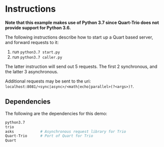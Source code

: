 # Instructions

**Note that this example makes use of Python 3.7 since Quart-Trio does not provide support for Python 3.6.**

The following instructions describe how to start up a Quart based server, and forward requests to it:

1. run `python3.7 start.py`
2. run `python3.7 caller.py`

The latter instruction will send out 5 requests. The first 2 synchronous, and the latter 3 asynchronous.

Additional requests may be sent to the uri: `localhost:8081/<sync|async>/<math|echo|parallel>(?<args>)?`.

## Dependencies

The following are the dependencies for this demo:

```bash
python3.7
trio
asks            # Asynchronous request library for Trio
Quart-Trio      # Port of Quart for Trio
Quart
```

